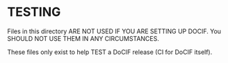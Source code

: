 # TESTING

Files in this directory ARE NOT USED IF YOU ARE SETTING UP DOCIF. You SHOULD NOT USE THEM IN ANY CIRCUMSTANCES.

These files only exist to help TEST a DoCIF release (CI for DoCIF itself).
